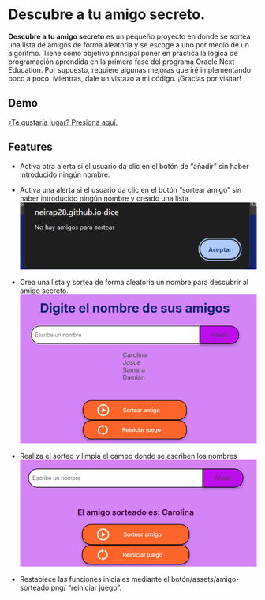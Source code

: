 
# Descubre a tu amigo secreto.


**Descubre a tu amigo secreto** es un pequeño proyecto en donde se sortea una lista de amigos de forma aleatoria y se escoge a uno por medio de un algoritmo.  Tiene como objetivo principal poner en práctica la lógica de programación aprendida en la primera fase del programa Oracle Next Education. 
Por supuesto, requiere algunas mejoras que iré implementando poco a poco. Mientras, dale un vistazo a mi código. ¡Gracias por visitar!







## Demo

[¿Te gustaría jugar? Presiona aquí.](https://neirap28.github.io/challenge-amigo-secreto_one/)


## Features

- Activa otra alerta si el usuario da clic en el botón de “añadir” sin haber introducido ningún nombre.
[](./assets/boton-anadir.png)

- Activa una alerta si el usuario da clic en el botón “sortear amigo” sin haber introducido ningún nombre y creado una lista
![¿Te gustaría jugar? Presiona aquí](./assets/boton-sortear-amigo.png)

- Crea una lista y sortea de forma aleatoria un nombre para descubrir al amigo secreto. 
![¿Te gustaría jugar? Presiona aquí](./assets/lista-amigos.png)

- Realiza el sorteo y limpia el campo donde se escriben los nombres
![¿Te gustaría jugar? Presiona aquí](./assets/amigo-sorteado.png)

- Restablece las funciones iniciales mediante el botón/assets/amigo-sorteado.png/ “reiniciar juego”.



